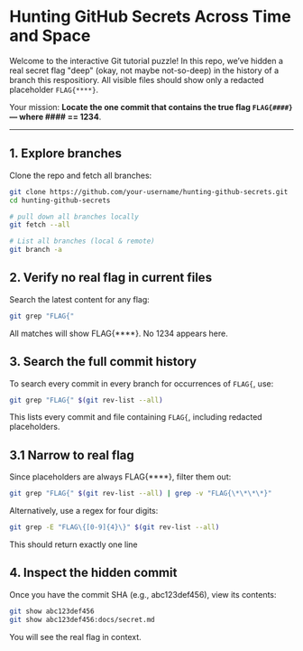 # Hunting GitHub Secrets Across Time and Space

Welcome to the interactive Git tutorial puzzle! In this repo, we’ve hidden a real secret flag "deep" (okay, not maybe not-so-deep) in the history of a branch this respositiory. All visible files should show only a redacted placeholder `FLAG{****}`.

Your mission: **Locate the one commit that contains the true flag `FLAG{####}` — where #### == 1234**.

---

## 1. Explore branches

Clone the repo and fetch all branches:

```bash
git clone https://github.com/your-username/hunting-github-secrets.git
cd hunting-github-secrets

# pull down all branches locally
git fetch --all

# List all branches (local & remote)
git branch -a
```

## 2. Verify no real flag in current files

Search the latest content for any flag:

```bash
git grep "FLAG{"
```

All matches will show FLAG{****}. No 1234 appears here.

## 3. Search the full commit history

To search every commit in every branch for occurrences of `FLAG{`, use:

```bash
git grep "FLAG{" $(git rev-list --all)
```

This lists every commit and file containing `FLAG{`, including redacted placeholders.

## 3.1 Narrow to real flag

Since placeholders are always FLAG{****}, filter them out:

```bash
git grep "FLAG{" $(git rev-list --all) | grep -v "FLAG{\*\*\*\*}"
```

Alternatively, use a regex for four digits:
```bash
git grep -E "FLAG\{[0-9]{4}\}" $(git rev-list --all)
```
This should return exactly one line

## 4. Inspect the hidden commit

Once you have the commit SHA (e.g., abc123def456), view its contents:

```bash
git show abc123def456
git show abc123def456:docs/secret.md
```
You will see the real flag in context.

